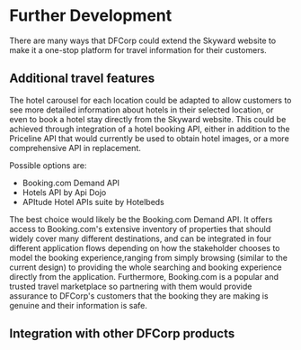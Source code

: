 # Further Development

There are many ways that DFCorp could extend the Skyward website to make it a one-stop platform for travel information for their customers.

## Additional travel features

The hotel carousel for each location could be adapted to allow customers to see more detailed information about hotels in their selected location, or even to book a hotel stay directly from the Skyward website. This could be achieved through integration of a hotel booking API, either in addition to the Priceline API that would currently be used to obtain hotel images, or a more comprehensive API in replacement.

Possible options are:

- Booking.com Demand API
- Hotels API by Api Dojo
- APItude Hotel APIs suite by Hotelbeds

The best choice would likely be the Booking.com Demand API. It offers access to Booking.com's extensive inventory of properties that should widely cover many different destinations, and can be integrated in four different application flows depending on how the stakeholder chooses to model the booking experience,ranging from simply browsing (similar to the current design) to providing the whole searching and booking experience directly from the application. Furthermore, Booking.com is a popular and trusted travel marketplace so partnering with them would provide assurance to DFCorp's customers that the booking they are making is genuine and their information is safe.

## Integration with other DFCorp products
